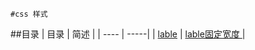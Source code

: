 	#css 样式 
 ##目录
|    目录    |  简述 |
|    ----      | -----|
|    [lable](lable)   	 | [lable固定宽度 ]( )|  
